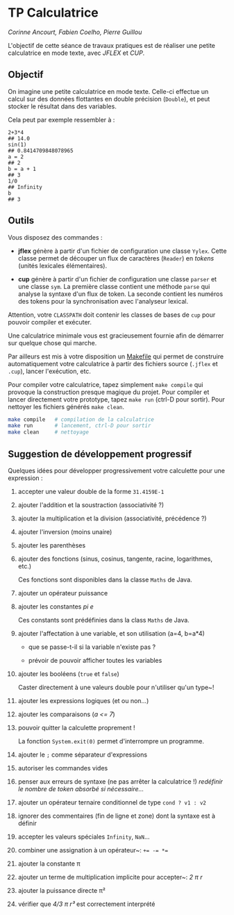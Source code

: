 # TP Calculatrice

*Corinne Ancourt, Fabien Coelho, Pierre Guillou*

L'objectif de cette séance de travaux pratiques est de réaliser une
petite calculatrice en mode texte, avec *JFLEX* et *CUP*.

## Objectif

On imagine une petite calculatrice en mode texte. Celle-ci effectue un
calcul sur des données flottantes en double précision (`Double`),
et peut stocker le résultat dans des variables.

Cela peut par exemple ressembler à :

```
2+3*4
## 14.0
sin(1)
## 0.8414709848078965
a = 2
## 2
b = a + 1
## 3
1/0
## Infinity
b
## 3
```

## Outils

Vous disposez des commandes :

 - **jflex**
  génère à partir d'un fichier de configuration une classe `Yylex`.
  Cette classe permet de découper un flux de caractères (`Reader`)
  en *tokens* (unités lexicales élémentaires).

 - **cup**
  génère à partir d'un fichier de configuration une classe `parser`
  et une classe `sym`. La première classe contient une méthode
  `parse` qui analyse la syntaxe d'un flux de token. La seconde
  contient les numéros des tokens pour la synchronisation avec l'analyseur
  lexical.

  Attention, votre `CLASSPATH` doit contenir les classes de bases
  de `cup` pour pouvoir compiler et exécuter.

Une calculatrice minimale vous est gracieusement fournie afin de démarrer
sur quelque chose qui marche.

Par ailleurs est mis à votre disposition un [Makefile](Makefile) qui permet
de construire automatiquement votre calculatrice à partir des fichiers
source (`.jflex` et `.cup`), lancer l'exécution, etc.

Pour compiler votre calculatrice, tapez simplement `make compile` qui
provoque la construction presque magique du projet. Pour compiler et lancer
directement votre prototype, tapez `make run` (ctrl-D pour sortir).
Pour nettoyer les fichiers générés `make clean`.

```sh
make compile   # compilation de la calculatrice
make run       # lancement, ctrl-D pour sortir
make clean     # nettoyage
```

## Suggestion de développement progressif

Quelques idées pour développer progressivement votre calculette pour une
expression :

1. accepter une valeur double de la forme `31.4159E-1`

1. ajouter l'addition et la soustraction (associativité ?)

1. ajouter la multiplication et la division (associativité, précédence ?)

1. ajouter l'inversion (moins unaire)

1. ajouter les parenthèses

1. ajouter des fonctions (sinus, cosinus, tangente, racine, logarithmes, etc.)

   Ces fonctions sont disponibles dans la classe `Maths` de Java.

1. ajouter un opérateur puissance

1. ajouter les constantes *pi* *e*

   Ces constants sont prédéfinies dans la class `Maths` de Java.

1. ajouter l'affectation à une variable, et son utilisation (a=4, b=a\*4)
  
   - que se passe-t-il si la variable n'existe pas ?

   - prévoir de pouvoir afficher toutes les variables

1. ajouter les booléens (`true` et `false`)

   Caster directement à une valeurs double pour n'utiliser qu'un type~!

1. ajouter les expressions logiques (et ou non…)

1. ajouter les comparaisons (*a <= 7*)

1. pouvoir quitter la calculette proprement !

   La fonction `System.exit(0)` permet d'interrompre un programme.

1. ajouter le `;` comme séparateur d'expressions

1. autoriser les commandes vides

1. penser aux erreurs de syntaxe (ne pas arrêter la calculatrice !)
   *redéfinir le nombre de token absorbé si nécessaire…*

1. ajouter un opérateur ternaire conditionnel de type `cond ? v1 : v2`

1. ignorer des commentaires (fin de ligne et zone) dont la syntaxe est à définir

1. accepter les valeurs spéciales `Infinity`, `NaN`…

1. combiner une assignation à un opérateur~: `+= -= *=`

1. ajouter la constante π

1. ajouter un terme de multiplication implicite pour accepter~: *2 π r*

1. ajouter la puissance directe π²

1. vérifier que *4/3 π r³* est correctement interprété
